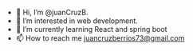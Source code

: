 - 👋 Hi, I’m @juanCruzB.
- 👀 I’m interested in web development.
- 🌱 I’m currently learning React and spring boot
- 📫 How to reach me juancruzberrios73@gmail.com

<!---
juanCruzB73/juanCruzB73 is a ✨ special ✨ repository because its `README.md` (this file) appears on your GitHub profile.
You can click the Preview link to take a look at your changes.
--->
